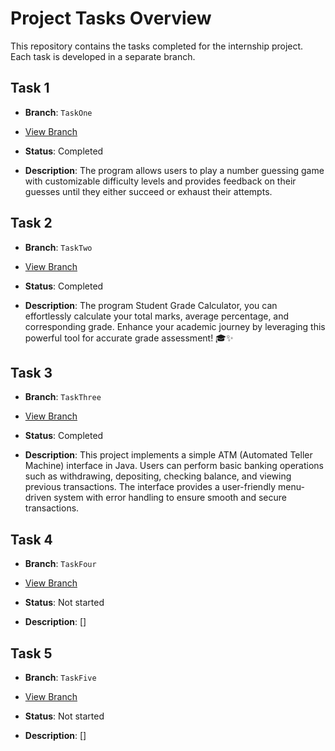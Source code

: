 # Project Tasks Overview

This repository contains the tasks completed for the internship project. Each task is developed in a separate branch.

## Task 1

- **Branch**: `TaskOne`
- [View Branch](https://github.com/Shindeyashtech/CodSoft/tree/TaskOne)

- **Status**: Completed
- **Description**: The program allows users to play a number guessing game with customizable difficulty levels and provides feedback on their guesses until they either succeed or exhaust their attempts.

## Task 2

- **Branch**: `TaskTwo`
- [View Branch](https://github.com/Shindeyashtech/CodSoft/tree/TaskTwo)

- **Status**: Completed
- **Description**: The program Student Grade Calculator, you can effortlessly calculate your total marks, average percentage, and corresponding grade. Enhance your academic journey by leveraging this powerful tool for accurate grade assessment! 🎓✨

## Task 3

- **Branch**: `TaskThree`
- [View Branch](https://github.com/Shindeyashtech/CodSoft/tree/TaskThree)

- **Status**: Completed
- **Description**: This project implements a simple ATM (Automated Teller Machine) interface in Java. Users can perform basic banking operations such as withdrawing, depositing, checking balance, and viewing previous transactions. The interface provides a user-friendly menu-driven system with error handling to ensure smooth and secure transactions.


## Task 4

- **Branch**: `TaskFour`
- [View Branch](https://github.com/Shindeyashtech/CodSoft/tree/TaskFour)

- **Status**: Not started
- **Description**: []

## Task 5

- **Branch**: `TaskFive`
- [View Branch](https://github.com/Shindeyashtech/CodSoft/tree/TaskFive)

- **Status**: Not started
- **Description**: []
